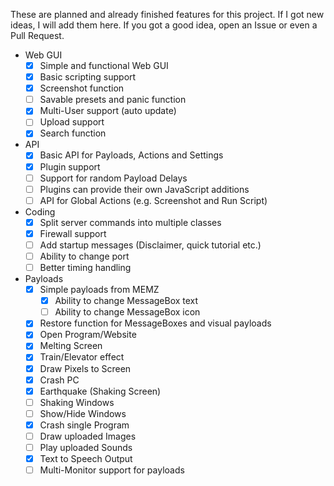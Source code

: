 These are planned and already finished features for this project.
If I got new ideas, I will add them here. If you got a good idea, open an Issue or even a Pull Request.

 - Web GUI
    - [x] Simple and functional Web GUI
	- [x] Basic scripting support
	- [x] Screenshot function
    - [ ] Savable presets and panic function
    - [x] Multi-User support (auto update)
    - [ ] Upload support
    - [x] Search function
 - API
    - [x] Basic API for Payloads, Actions and Settings
	- [x] Plugin support
    - [ ] Support for random Payload Delays
	- [ ] Plugins can provide their own JavaScript additions
	- [ ] API for Global Actions (e.g. Screenshot and Run Script)
 - Coding
    - [x] Split server commands into multiple classes
    - [x] Firewall support
    - [ ] Add startup messages (Disclaimer, quick tutorial etc.)
	- [ ] Ability to change port
	- [ ] Better timing handling
 - Payloads
    - [x] Simple payloads from MEMZ
        - [x] Ability to change MessageBox text
		- [ ] Ability to change MessageBox icon
    - [x] Restore function for MessageBoxes and visual payloads
    - [x] Open Program/Website
    - [x] Melting Screen
	- [x] Train/Elevator effect
	- [x] Draw Pixels to Screen
    - [x] Crash PC
    - [x] Earthquake (Shaking Screen)
    - [ ] Shaking Windows
    - [ ] Show/Hide Windows
    - [x] Crash single Program
    - [ ] Draw uploaded Images
    - [ ] Play uploaded Sounds
	- [x] Text to Speech Output
	- [ ] Multi-Monitor support for payloads
